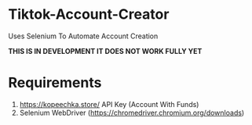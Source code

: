 # Tiktok-Account-Creator
Uses Selenium To Automate Account Creation

<b>THIS IS IN DEVELOPMENT IT DOES NOT WORK FULLY YET</b>

# Requirements 

1. https://kopeechka.store/ API Key (Account With Funds)
2. Selenium WebDriver (https://chromedriver.chromium.org/downloads)
